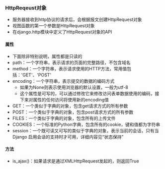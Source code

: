 ### HttpReqeust对象  

* 服务器接收到http协议的请求后，会根据报文创建HttpRequest对象  
* 视图函数的第一个参数是HttpRequest对象  
* 在django.http模块中定义了HttpRequest对象的API  

#### 属性  

* 下面除非特别说明，属性都是只读的  
* path：一个字符串，表示请求的页面的完整路径，不包含域名  
* method：一个字符串，表示请求使用的HTTP方法，常用值包括：'GET'、'POST'  
* encoding：一个字符串，表示提交的数据的编码方式  
    * 如果为None则表示使用浏览器的默认设置，一般为utf-8  
    * 这个属性是可写的，可以通过修改它来修改访问表单数据使用的编码，接下来对属性的任何访问将使用新的encoding值  
* GET：一个类似于字典的对象，包含get请求方式的所有参数  
* POST：一个类似于字典的对象，包含post请求方式的所有参数  
* FILES：一个类似于字典的对象，包含所有的上传文件  
* COOKIES：一个标准的Python字典，包含所有的cookie，键和值都为字符串  
* session：一个既可读又可写的类似于字典的对象，表示当前的会话，只有当Django 启用会话的支持时才可用，详细内容见“状态保持”  

#### 方法  

* is_ajax()：如果请求是通过XMLHttpRequest发起的，则返回True  
